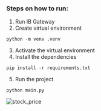 ### Steps on how to run:

1.  Run IB Gateway
2.  Create virtual environment
```
python -m venv .venv
```
3.  Activate the virtual environment
4.  Install the dependencies
```
pip install -r requirements.txt
```
5.  Run the project
```
python main.py
```
![stock_price](https://user-images.githubusercontent.com/59010875/210832933-6e4a1227-da60-4aa9-9cdb-af193e290848.png)

